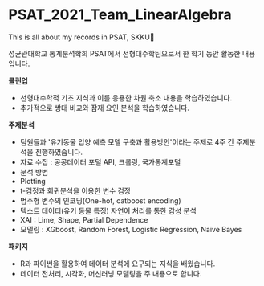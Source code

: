 # PSAT_2021_Team_LinearAlgebra
This is all about my records in PSAT, SKKU🤗

성균관대학교 통계분석학회 PSAT에서 선형대수학팀으로서 한 학기 동안 활동한 내용입니다.

**클린업**
- 선형대수학적 기초 지식과 이를 응용한 차원 축소 내용을 학습하였습니다.
- 추가적으로 쌍대 비교와 잠재 요인 분석을 학습하였습니다.

**주제분석**
- 팀원들과 '유기동물 입양 예측 모델 구축과 활용방안'이라는 주제로 4주 간 주제분석을 진행하였습니다.
- 자료 수집 : 공공데이터 포털 API, 크롤링, 국가통계포털
- 분석 방법 
 - Plotting
 - t-검정과 회귀분석을 이용한 변수 검정
 - 범주형 변수의 인코딩(One-hot, catboost encoding)
 - 텍스트 데이터(유기 동물 특징) 자연어 처리를 통한 감성 분석
 - XAI : Lime, Shape, Partial Dependence
- 모델링 : XGboost, Random Forest, Logistic Regression, Naive Bayes

**패키지**
- R과 파이썬을 활용하여 데이터 분석에 요구되는 지식을 배웠습니다.
- 데이터 전처리, 시각화, 머신러닝 모델링을 주 내용으로 합니다.
